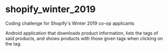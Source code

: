 # shopify_winter_2019
Coding challenge for Shopify's Winter 2019 co-op applicants

Android application that downloads product information, lists the tags of said products, and shows products with those given tags when clicking on the tag.

